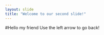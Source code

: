 ```yaml
---
layout: slide
title: "Welcome to our second slide!"
---
```

#Hello my friend
Use the left arrow to go back!
